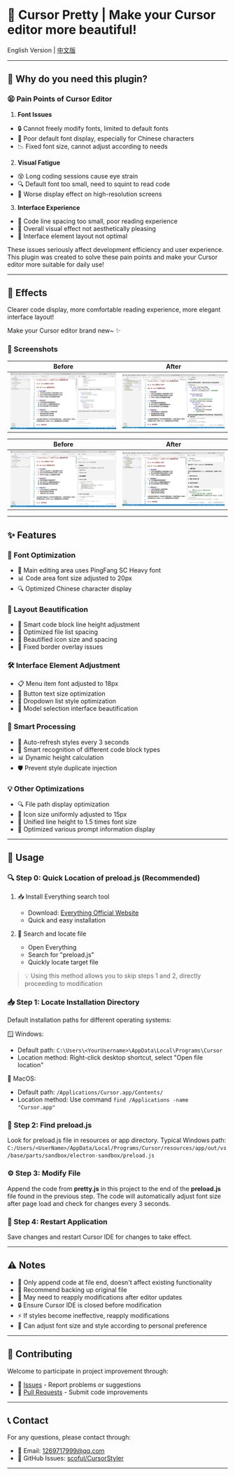 # 🎨 Cursor Pretty | Make your Cursor editor more beautiful!

English Version | [中文版](README.md)

---

## 🎯 Why do you need this plugin?

### 😫 Pain Points of Cursor Editor

1. **Font Issues**
- 🔒 Cannot freely modify fonts, limited to default fonts
- 👀 Poor default font display, especially for Chinese characters
- 📉 Fixed font size, cannot adjust according to needs

2. **Visual Fatigue**
- 😵 Long coding sessions cause eye strain
- 🔍 Default font too small, need to squint to read code
- 📱 Worse display effect on high-resolution screens

3. **Interface Experience**
- 📏 Code line spacing too small, poor reading experience
- 🎨 Overall visual effect not aesthetically pleasing
- 💫 Interface element layout not optimal

These issues seriously affect development efficiency and user experience. This plugin was created to solve these pain points and make your Cursor editor more suitable for daily use!

---

## 🎉 Effects

Clearer code display, more comfortable reading experience, more elegant interface layout!

Make your Cursor editor brand new~ ✨

### 📸 Screenshots

| Before | After |
|--------|--------|
| ![Before](images/before.png) | ![After](images/after.png) |

| Before | After |
|--------|--------|
| ![Before2](images/before2.png) | ![After2](images/after2.png) |

---

## ✨ Features

### 🎯 Font Optimization
- 📝 Main editing area uses PingFang SC Heavy font
- 📊 Code area font size adjusted to 20px
- 🔍 Optimized Chinese character display

### 📐 Layout Beautification
- 🎯 Smart code block line height adjustment
- 📏 Optimized file list spacing
- 🎨 Beautified icon size and spacing
- 🔲 Fixed border overlay issues

### 🛠️ Interface Element Adjustment
- 📋 Menu item font adjusted to 18px
- 🔘 Button text size optimization
- 📌 Dropdown list style optimization
- 🎪 Model selection interface beautification

### 🤖 Smart Processing
- 🔄 Auto-refresh styles every 3 seconds
- 🎯 Smart recognition of different code block types
- 📊 Dynamic height calculation
- 🛡️ Prevent style duplicate injection

### 💡 Other Optimizations
- 🔍 File path display optimization
- 🎨 Icon size uniformly adjusted to 15px
- 📏 Unified line height to 1.5 times font size
- 🎯 Optimized various prompt information display

---

## 🚀 Usage

### 🔍 Step 0: Quick Location of preload.js (Recommended)

1. 📥 Install Everything search tool
   - Download: [Everything Official Website](https://www.voidtools.com/)
   - Quick and easy installation

2. 🔎 Search and locate file
   - Open Everything
   - Search for "preload.js"
   - Quickly locate target file

> 💡 Using this method allows you to skip steps 1 and 2, directly proceeding to modification

### 📥 Step 1: Locate Installation Directory

Default installation paths for different operating systems:

🪟 Windows: 
- Default path: `C:\Users\<YourUsername>\AppData\Local\Programs\Cursor`
- Location method: Right-click desktop shortcut, select "Open file location"

🍎 MacOS:
- Default path: `/Applications/Cursor.app/Contents/`
- Location method: Use command `find /Applications -name "Cursor.app"`

### 📝 Step 2: Find preload.js

Look for preload.js file in resources or app directory. Typical Windows path:
`C:/Users/<UserName>/AppData/Local/Programs/Cursor/resources/app/out/vs/base/parts/sandbox/electron-sandbox/preload.js`

### ⚙️ Step 3: Modify File

Append the code from **pretty.js** in this project to the end of the **preload.js** file found in the previous step. The code will automatically adjust font size after page load and check for changes every 3 seconds.

### 🔄 Step 4: Restart Application

Save changes and restart Cursor IDE for changes to take effect.

---

## ⚠️ Notes

- 🔰 Only append code at file end, doesn't affect existing functionality
- 💾 Recommend backing up original file
- 🔄 May need to reapply modifications after editor updates
- 🔒 Ensure Cursor IDE is closed before modification
- ⚡ If styles become ineffective, reapply modifications
- 🎨 Can adjust font size and style according to personal preference

---

## 🤝 Contributing

Welcome to participate in project improvement through:

- 🐛 [Issues](https://github.com/scoful/CursorStyler/issues) - Report problems or suggestions
- 🎯 [Pull Requests](https://github.com/scoful/CursorStyler/pulls) - Submit code improvements

---

## 📞 Contact

For any questions, please contact through:

- 📧 Email: [1269717999@qq.com](mailto:1269717999@qq.com)
- 💬 GitHub Issues: [scoful/CursorStyler](https://github.com/scoful/CursorStyler/issues)

---
